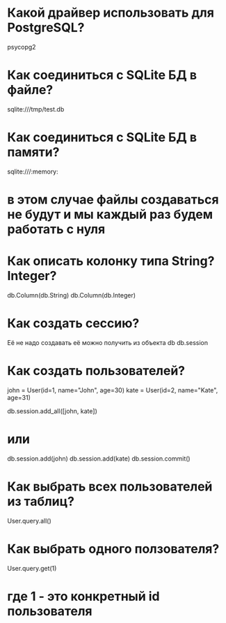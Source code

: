 # Какой драйвер использовать для PostgreSQL?
psycopg2

# Как соединиться с SQLite БД в файле?
sqlite:///tmp/test.db

# Как соединиться с SQLite БД в памяти?
sqlite:///:memory:  
# в этом случае файлы создаваться не будут и мы каждый раз будем работать с нуля

# Как описать колонку типа String? Integer?
db.Column(db.String)
db.Column(db.Integer)

# Как создать сессию?
Её не надо создавать её можно получить из объекта db
db.session

# Как создать пользователей?
john = User(id=1, name="John", age=30)
kate = User(id=2, name="Kate", age=31)

db.session.add_all([john, kate])
# или
db.session.add(john)
db.session.add(kate)
db.session.commit()

# Как выбрать всех пользователей из таблиц?
User.query.all()

# Как выбрать одного ползователя?
User.query.get(1)   
# где 1 - это конкретный id пользователя
